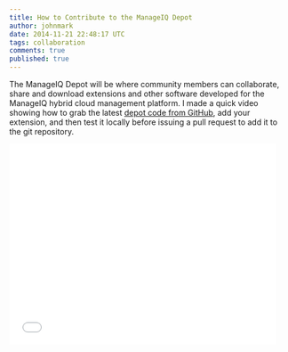 ```yaml
---
title: How to Contribute to the ManageIQ Depot
author: johnmark
date: 2014-11-21 22:48:17 UTC
tags: collaboration
comments: true
published: true
---
```


The ManageIQ Depot will be where community members can collaborate, share and download extensions and other software developed for the ManageIQ hybrid cloud management platform. I made a quick video showing how to grab the latest [depot code from GitHub](http://github.com/manageiq/manageiq_depot), add your extension, and then test it locally before issuing a pull request to add it to the git repository. 

<iframe width="480" height="360" src="//www.youtube.com/embed/O_P55bpdXdg" frameborder="0" allowfullscreen></iframe>
